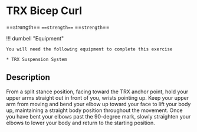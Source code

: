 # TRX Bicep Curl

==strength==
`==strength==`
==`strength`==

!!! dumbell "Equipment"

    You will need the following equipment to complete this exercise
    
    * TRX Suspension System

## Description

From a split stance position, facing toward the TRX anchor point, hold your upper arms straight out in front of you, wrists pointing up.  Keep your upper arm from moving and bend your elbow up toward your face to lift your body up, maintaining a straight body position throughout the movement.  Once you have bent your elbows past the 90-degree mark, slowly straighten your elbows to lower your body and return to the starting position.  

